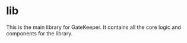 # lib
This is the main library for GateKeeper. It contains all the core logic and components for the library.